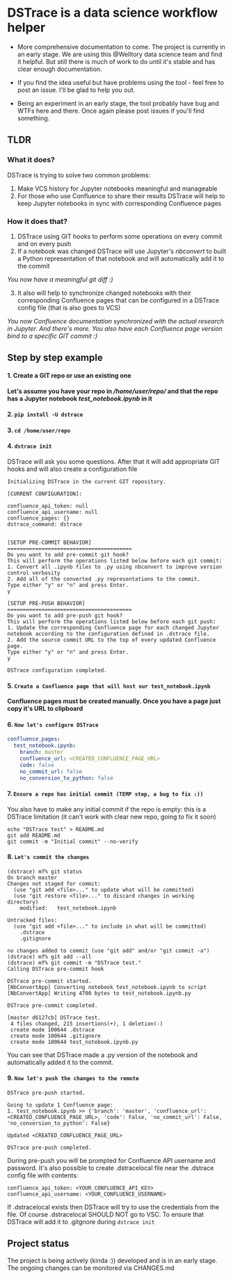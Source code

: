 # DSTrace is a data science workflow helper

- More comprehensive documentation to come. The project is currently in an early stage. We are using this @Welltory data science team and find it helpful. But still there is much of work to do until it's stable and has clear enough documentation.

- If you find the idea useful but have problems using the tool - feel free to post an issue. I'll be glad to help you out.

- Being an experiment in an early stage, the tool probably have bug and WTFs here and there. Once again please post issues if you'll find something.

## TLDR

### What it does?

DSTrace is trying to solve two common problems:

1. Make VCS history for Jupyter notebooks meaningful and manageable
2. For those who use Confluence to share their results DSTrace will help to keep Jupyter notebooks in sync with corresponding Confluence pages

### How it does that?

1. DSTrace using GIT hooks to perform some operations on every commit and on every push
2. If a notebook was changed DSTrace will use Jupyter's *nbconvert* to built a Python representation of that notebook and will automatically add it to the commit

*You now have a meaningful git diff :)*

3. It also will help to synchronize changed notebooks with their corresponding Confluence pages that can be configured in a DSTrace config file (that is also goes to VCS)

*You now Confluence documentation synchronized with the actual research in Jupyter. And there's more. You also have each Confluence page version bind to a specific GIT commit :)*

## Step by step example

#### 1. Create a GIT repo or use an existing one

**Let's assume you have your repo in */home/user/repo/* and that the repo has a Jupyter notebook *test_notebook.ipynb* in it**

#### 2. `pip install -U dstrace`
#### 3. `cd /home/user/repo`
#### 4. `dstrace init`

DSTrace will ask you some questions. After that it will add appropriate GIT hooks and will also create a configuration file

```shell
Initializing DSTrace in the current GIT repository.

[CURRENT CONFIGURATION]:

confluence_api_token: null
confluence_api_username: null
confluence_pages: {}
dstrace_command: dstrace


[SETUP PRE-COMMIT BEHAVIOR]
========================================
Do you want to add pre-commit git hook?
This will perform the operations listed below before each git commit:
1. Convert all .ipynb files to .py using nbconvert to improve version control verbosity
2. Add all of the converted .py representations to the commit.
Type either "y" or "n" and press Enter.
y

[SETUP PRE-PUSH BEHAVIOR]
========================================
Do you want to add pre-push git hook?
This will perform the operations listed below before each git push:
1. Update the corresponding Confluence page for each changed Jupyter notebook according to the configuration defined in .dstrace file.
2. Add the source commit URL to the top of every updated Confluence page.
Type either "y" or "n" and press Enter.
y

DSTrace configuration completed.
```

#### 5. `Create a Confluence page that will host our test_notebook.ipynb`

**Confluence pages must be created manually. Once you have a page just copy it's URL to clipboard**

#### 6. `Now let's configure DSTrace`

```yaml
confluence_pages:
  test_notebook.ipynb:
    branch: master
    confluence_url: <CREATED_CONFLUENCE_PAGE_URL>
    code: false
    no_commit_url: false
    no_conversion_to_python: false
```

#### 7. `Ensure a repo has initial commit (TEMP step, a bug to fix :))`

You also have to make any initial commit if the repo is empty: this is a DSTrace limitation (it can't work with clear new repo, going to fix it soon)

```shell
echo "DSTrace test" > README.md
git add README.md
git commit -m "Initial commit" --no-verify
```


#### 8. `Let's commit the changes`

```shell
(dstrace) mf% git status
On branch master
Changes not staged for commit:
  (use "git add <file>..." to update what will be committed)
  (use "git restore <file>..." to discard changes in working directory)
	modified:   test_notebook.ipynb

Untracked files:
  (use "git add <file>..." to include in what will be committed)
	.dstrace
	.gitignore

no changes added to commit (use "git add" and/or "git commit -a")
(dstrace) mf% git add --all
(dstrace) mf% git commit -m "DSTrace test."
Calling DSTrace pre-commit hook

DSTrace pre-commit started.
[NbConvertApp] Converting notebook test_notebook.ipynb to script
[NbConvertApp] Writing 4700 bytes to test_notebook.ipynb.py

DSTrace pre-commit completed.

[master d6127cb] DSTrace test.
 4 files changed, 215 insertions(+), 1 deletion(-)
 create mode 100644 .dstrace
 create mode 100644 .gitignore
 create mode 100644 test_notebook.ipynb.py
```

You can see that DSTrace made a .py version of the notebook and automatically added it to the commit.

#### 9. `Now let's push the changes to the remote`

```
DSTrace pre-push started.

Going to update 1 Confluence page:
1. test_notebook.ipynb >> {'branch': 'master', 'confluence_url': <CREATED_CONFLUENCE_PAGE_URL>, 'code': False, 'no_commit_url': False, 'no_conversion_to_python': False}

Updated <CREATED_CONFLUENCE_PAGE_URL>

DSTrace pre-push completed.
```

During pre-push you will be prompted for Confluence API username and password.
It's also possible to create .dstracelocal file near the .dstrace config file with contents:

```
confluence_api_token: <YOUR_CONFLUENCE_API_KEY>
confluence_api_username: <YOUR_CONFLUENCE_USERNAME>
```

If .dstracelocal exists then DSTrace will try to use the credentials from the file.
Of course .dstracelocal SHOULD NOT go to VSC. To ensure that DSTrace will add it to .gitgnore during `dstrace init`


## Project status

The project is being actively (kinda :)) developed and is in an early stage. The ongoing changes can be
monitored via CHANGES.md
